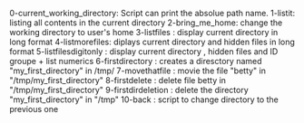 0-current_working_directory: Script can print the absolue path name.
1-listit: listing all contents in the current directory
2-bring_me_home: change the working directory to user's home
3-listfiles : display current directory in long format
4-listmorefiles: diplays current directory and hidden files in long format
5-listfilesdigitonly : display current directory , hidden files and ID groupe + list numerics
6-firstdirectory : creates a diresctory named "my_first_directory" in /tmp/
7-movethatfile : movie the file "betty" in "/tmp/my_first_directory"
8-firstdelete : delete file betty in "/tmp/my_first_directory"
9-firstdirdeletion : delete the directory "my_first_directory" in "/tmp"
10-back : script to change directory to the previous one
